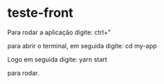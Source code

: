 # teste-front
Para rodar a aplicação digite: ctrl+" 

para abrir o terminal, em seguida digite: cd my-app

Logo em seguida digite: yarn start

para rodar.
